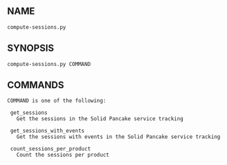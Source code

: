 ## NAME

    compute-sessions.py

## SYNOPSIS

    compute-sessions.py COMMAND

## COMMANDS

    COMMAND is one of the following:

     get_sessions
       Get the sessions in the Solid Pancake service tracking

     get_sessions_with_events
       Get the sessions with events in the Solid Pancake service tracking

     count_sessions_per_product
       Count the sessions per product

